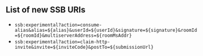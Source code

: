## List of new SSB URIs

- `ssb:experimental?action=consume-alias&alias=${alias}&userId=${userId}&signature=${signature}&roomId=${roomId}&multiserverAddress=${roomMsAddr}`
- `ssb:experimental?action=claim-http-invite&invite=${inviteCode}&postTo=${submissionUrl}`